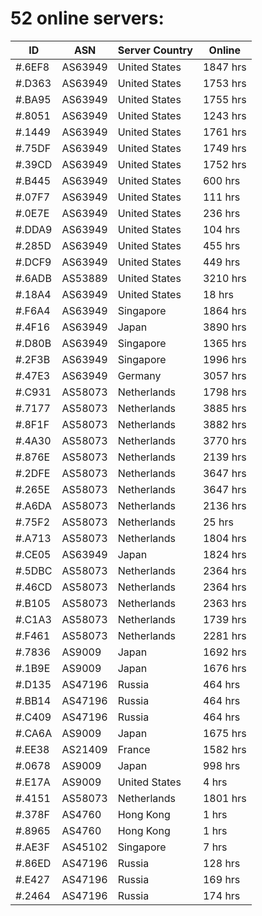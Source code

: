 # 52 online servers:

| ID | ASN | Server Country | Online |
| ------ | ------ | ------ | ------ |
| #.6EF8 | AS63949 | United States | 1847 hrs |
| #.D363 | AS63949 | United States | 1753 hrs |
| #.BA95 | AS63949 | United States | 1755 hrs |
| #.8051 | AS63949 | United States | 1243 hrs |
| #.1449 | AS63949 | United States | 1761 hrs |
| #.75DF | AS63949 | United States | 1749 hrs |
| #.39CD | AS63949 | United States | 1752 hrs |
| #.B445 | AS63949 | United States | 600 hrs |
| #.07F7 | AS63949 | United States | 111 hrs |
| #.0E7E | AS63949 | United States | 236 hrs |
| #.DDA9 | AS63949 | United States | 104 hrs |
| #.285D | AS63949 | United States | 455 hrs |
| #.DCF9 | AS63949 | United States | 449 hrs |
| #.6ADB | AS53889 | United States | 3210 hrs |
| #.18A4 | AS63949 | United States | 18 hrs |
| #.F6A4 | AS63949 | Singapore | 1864 hrs |
| #.4F16 | AS63949 | Japan | 3890 hrs |
| #.D80B | AS63949 | Singapore | 1365 hrs |
| #.2F3B | AS63949 | Singapore | 1996 hrs |
| #.47E3 | AS63949 | Germany | 3057 hrs |
| #.C931 | AS58073 | Netherlands | 1798 hrs |
| #.7177 | AS58073 | Netherlands | 3885 hrs |
| #.8F1F | AS58073 | Netherlands | 3882 hrs |
| #.4A30 | AS58073 | Netherlands | 3770 hrs |
| #.876E | AS58073 | Netherlands | 2139 hrs |
| #.2DFE | AS58073 | Netherlands | 3647 hrs |
| #.265E | AS58073 | Netherlands | 3647 hrs |
| #.A6DA | AS58073 | Netherlands | 2136 hrs |
| #.75F2 | AS58073 | Netherlands | 25 hrs |
| #.A713 | AS58073 | Netherlands | 1804 hrs |
| #.CE05 | AS63949 | Japan | 1824 hrs |
| #.5DBC | AS58073 | Netherlands | 2364 hrs |
| #.46CD | AS58073 | Netherlands | 2364 hrs |
| #.B105 | AS58073 | Netherlands | 2363 hrs |
| #.C1A3 | AS58073 | Netherlands | 1739 hrs |
| #.F461 | AS58073 | Netherlands | 2281 hrs |
| #.7836 | AS9009 | Japan | 1692 hrs |
| #.1B9E | AS9009 | Japan | 1676 hrs |
| #.D135 | AS47196 | Russia | 464 hrs |
| #.BB14 | AS47196 | Russia | 464 hrs |
| #.C409 | AS47196 | Russia | 464 hrs |
| #.CA6A | AS9009 | Japan | 1675 hrs |
| #.EE38 | AS21409 | France | 1582 hrs |
| #.0678 | AS9009 | Japan | 998 hrs |
| #.E17A | AS9009 | United States | 4 hrs |
| #.4151 | AS58073 | Netherlands | 1801 hrs |
| #.378F | AS4760 | Hong Kong | 1 hrs |
| #.8965 | AS4760 | Hong Kong | 1 hrs |
| #.AE3F | AS45102 | Singapore | 7 hrs |
| #.86ED | AS47196 | Russia | 128 hrs |
| #.E427 | AS47196 | Russia | 169 hrs |
| #.2464 | AS47196 | Russia | 174 hrs |

